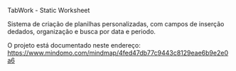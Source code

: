 TabWork - Static Worksheet

Sistema de criação de planilhas personalizadas,
com campos de inserção dedados, organização e busca
por data e periodo.

O projeto está documentado neste endereço: https://www.mindomo.com/mindmap/4fed47db77c9443c8129eae6b9e2e0a6
